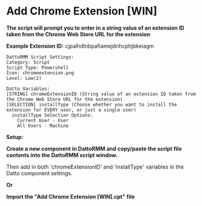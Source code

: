 # Add Chrome Extension [WIN]
**The script will prompt you to enter in a string value of an extension ID taken from the Chrome Web Store URL for the extension**

**Example Extension ID:** cjpalhdlnbpafiamejdnhcphjbkeiagm

```
DattoRMM Script Settings:
Category: Script
Script Type: Powershell
Icon: chromeextension.png
Level: Low(2)
```
```
Datto Variables:
[STRING] chromeExtensionID (String value of an extension ID taken from the Chrome Web Store URL for the extension)
[SELECTION] installType (Choose whether you want to install the extension for EVERY user, or just a single user)
  installType Selection Options:
    Current User - User
    All Users - Machine
```
**Setup:**

**Create a new component in DattoRMM and copy/paste the script file contents into the DattoRMM script window.**

Then add in both 'chromeExtensionID' and 'installType' variables in the Datto component settings.

**Or**

**Import the "Add Chrome Extension [WIN].cpt" file**
